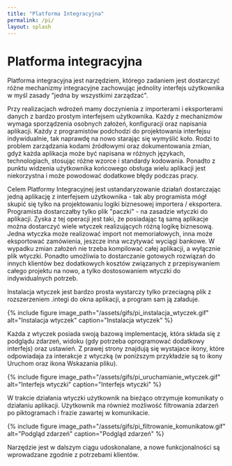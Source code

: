 ```yaml
---
title: "Platforma Integracyjna"
permalink: /pi/
layout: splash
---
```

<h1>Platforma integracyjna</h1>

Platforma integracyjna jest narzędziem, którego zadaniem jest dostarczyć różne mechanizmy integracyjne zachowując jednolity interfejs użytkownika w myśl zasady "jedna by wszystkimi zarządzać". 

Przy realizacjach wdrożeń mamy doczynienia z importerami i eksporterami danych z bardzo prostym interfejsem użytkownika. Każdy z mechanizmów wymaga sporządzenia osobnych założeń, konfiguracji oraz napisania aplikacji. Każdy z programistów podchodzi do projektowania interfejsu indywidualnie, tak naprawdę na nowo starając się wymyślić koło. Rodzi to problem zarządzania kodami źródłowymi oraz dokumentowania zmian, gdyż każda aplikacja może być napisana w różnych językach, technologiach, stosując różne wzorce i standardy kodowania. Ponadto z punktu widzenia użytkownika końcowego obsługa wielu aplikacji jest niekorzystna i może powodować dodatkowe błędy podczas pracy. 

Celem Platformy Integracyjnej jest ustandaryzowanie działań dostarczając jedną aplikację z interfejsem użytkownika - tak aby programista mógł skupić się tylko na projektowaniu logiki biznesowej importera / eksportera. Programista dostarczałby tylko plik "paczki" - na zasadzie wtyczki do aplikacji. Zyska z tej operacji jest taki, że posiadając tą samą aplikacje można dostarczyć wiele wtyczek realizujących różną logikę biznesową. Jedna wtyczka może realizować import not memoriałowych, inna może eksportować zamówienia, jeszcze inna wczytywać wyciągi bankowe. W wypadku zmian założeń nie trzeba kompilować całej aplikacji, a wyłącznie plik wtyczki. Ponadto umożliwia to dostarczanie gotowych rozwiązań do innych klientów bez dodatkowych kosztów związanych z przepisywaniem całego projektu na nowo, a tylko dostosowaniem wtyczki do indywidualnych potrzeb. 

Instalacja wtyczek jest bardzo prosta wystarczy tylko przeciagną plik z rozszerzeniem .integi do okna aplikacji, a program sam ją załaduje.

{% include figure image_path="/assets/gifs/pi_instalacja_wtyczek.gif" alt="Instalacja wtyczek" caption="Instalacja wtyczek"  %}

Każda z wtyczek posiada swoją bazową implementację, która składa się z podglądu zdarzeń, widoku (gdy potrzeba oprogramować dodatkowy interfejs) oraz ustawień.
Z prawej strony znajdują się wystajace ikony, które odpowiadaja za interakcje z wtyczką (w poniższym przykładzie są to ikony Uruchom oraz ikona Wskazania pliku).

{% include figure image_path="/assets/gifs/pi_uruchamianie_wtyczek.gif" alt="Interfejs wtyczki" caption="Interfejs wtyczki"  %}

W trakcie działania wtyczki użytkownik na bieżąco otrzymuje komunikaty o działaniu aplikacji. Użytkownik ma również możliwość filtrowania zdarzeń po piktogramach i frazie zawartej w komunikacie.

{% include figure image_path="/assets/gifs/pi_filtrowanie_komunikatow.gif" alt="Podgląd zdarzeń" caption="Podgląd zdarzeń" %}

Narzędzie jest w dalszym ciągu udoskonalane, a nowe funkcjonalności są wprowadzane zgodnie z potrzebami klientów.